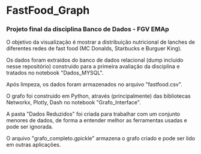 # FastFood_Graph
### Projeto final da disciplina Banco de Dados - FGV EMAp

O objetivo da visualização é mostrar a distribuição nutricional de lanches de diferentes redes de fast food (MC Donalds, Starbucks e Burguer King). 

Os dados foram extraidos do banco de dados relacional (dump incluido nesse repositório) construido para a primeira avaliação da disciplina e tratados no notebook "Dados_MYSQL".

Após limpeza, os dados foram armazenados no arquivo "fastfood.csv".

O grafo foi construido em Python, através (principalmente) das bibliotecas Networkx, Plotly, Dash no notebook "Grafo_Interface".

A pasta "Dados Reduzidos" foi criada para trabalhar com um conjunto menores de dados, de forma a entender melhor as ferramentas usadas e pode ser ignorada.

O arquivo "grafo_completo.gpickle" armazena o grafo criado e pode ser lido em outras aplicações.











